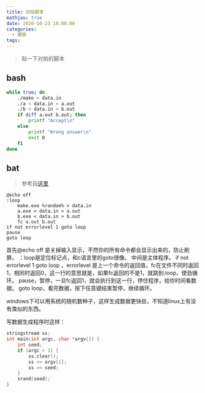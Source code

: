 ```yaml
---
title: 对拍脚本
mathjax: true
date: 2020-10-23 18:09:08
categories: 
  - 模板
tags: 
---
```



> 贴一下对拍的脚本


## bash

```BASH
while true; do
    ./make > data.in
    ./a < data.in > a.out
    ./b < data.in > b.out
    if diff a.out b.out; then 
        printf "Accept\n"
    else
        printf "Wrong answer\n"
        exit 0
    fi 
done
```



## bat

> 参考自[这里](https://blog.csdn.net/weixin-41162823/article/details/87382479)

```
@echo off  
:loop  
    make.exe %random% > data.in
    a.exe < data.in > a.out
    b.exe < data.in > b.out
    fc a.out b.out 
if not errorlevel 1 goto loop  
pause
goto loop
```

首先@echo off 是关掉输入显示，不然你的所有命令都会显示出来的，防止刷屏。 
：loop是定位标记点，和c语言里的goto很像。 
中间是主体程序。 
if not errorlevel 1 goto loop ，errorlevel 是上一个命令的返回值，fc在文件不同时返回1，相同时返回$0$，这一行的意思就是，如果fc返回的不是$1$，就跳到:loop，使劲循环。 
pause，暂停，一旦fc返回$1$，就会执行到这一行，停住程序，给你时间看数据。 
goto loop，看完数据，按下任意键结束暂停，继续循环。

$\text{windows}$下可以用系统的随机数种子，这样生成数据更快些，不知道$\text{linux}$上有没有类似的东西。

写数据生成程序时这样：

```cpp
stringstream ss;
int main(int argc, char *argv[]) {
    int seed;
    if (argc > 1) {
        ss.clear();
        ss << argv[1];
        ss >> seed;
    }
    srand(seed);
}
```

